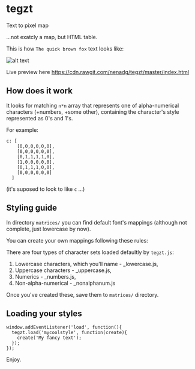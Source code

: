 # tegzt
Text to pixel map

...not exatcly a map, but HTML table.

This is how `The quick brown fox` text looks like: 

![alt text](http://statick.org/quickbrownfox_demo.png "Quick brown fox")

Live preview here https://cdn.rawgit.com/nenadg/tegzt/master/index.html

## How does it work
It looks for matching `n*n` array that represents one of alpha-numerical characters (+numbers, +some other),
containing the character's style represented as 0's and 1's.

For example:

    c: [
	  	[0,0,0,0,0,0],
	  	[0,0,0,0,0,0],
	  	[0,1,1,1,1,0],
	  	[1,0,0,0,0,0],
	  	[0,1,1,1,0,0],
	  	[0,0,0,0,0,0]
	  ]
(it's suposed to look to like `c` ...)

## Styling guide
In directory `matrices/` you can find default font's mappings (although not complete, just lowercase by now).

You can create your own mappings following these rules:

There are four types of character sets loaded defaultly by `tegzt.js`:
1. Lowercase characters, which you'll name - <somename>_lowercase.js,
2. Uppercase characters - <somename>_uppercase.js,
3. Numerics - <somename>_numbers.js,
4. Non-alpha-numerical - <somename>_nonalphanum.js

Once you've created these, save them to `matrices/` directory.

## Loading your styles
    window.addEventListener('load', function(){
      tegzt.load('mycoolstyle', function(create){
        create('My fancy text');
      });
    });

Enjoy.
